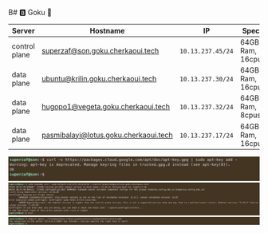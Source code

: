 B# :b: Goku :kimono:

| Server           | Hostname                             |  IP               | Specs                 |
|------------------|--------------------------------------|-------------------|-----------------------|
| control plane    |superzaf@son.goku.cherkaoui.tech        | `10.13.237.45/24` | 64GB Ram,      16cpus |
| data plane       |ubuntu@krilin.goku.cherkaoui.tech     | `10.13.237.30/24` | 64GB Ram,      16cpus |
| data plane       |hugopo1@vegeta.goku.cherkaoui.tech     | `10.13.237.32/24` | 64GB Ram,       8cpus |
| data plane       |pasmibalayi@lotus.goku.cherkaoui.tech      | `10.13.237.17/24` | 64GB Ram,      16cpus |


<img src=images/apt-key.png width='' height='' > </img>
<img src=images/ERROR-KubeletVersion.png width='' height='' > </img>
<img src=images/connection-to-the-server-was-refused.png width='' 
height='' > </img>
